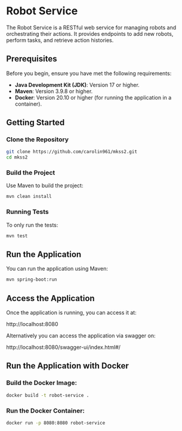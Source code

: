 # Robot Service

The Robot Service is a RESTful web service for managing robots and orchestrating their actions. It provides endpoints to add new robots, perform tasks, and retrieve action histories.

## Prerequisites

Before you begin, ensure you have met the following requirements:

- **Java Development Kit (JDK)**: Version 17 or higher.
- **Maven**: Version 3.9.8 or higher.
- **Docker**: Version 20.10 or higher (for running the application in a container).

## Getting Started

### Clone the Repository

```bash
git clone https://github.com/carolin961/mkss2.git
cd mkss2
```

### Build the Project
Use Maven to build the project:
```bash
mvn clean install
```

### Running Tests
To only run the tests:
```bash
mvn test
```

## Run the Application
You can run the application using Maven:
```bash
mvn spring-boot:run
```

## Access the Application
Once the application is running, you can access it at:

http://localhost:8080

Alternatively you can access the application via swagger on:

http://localhost:8080/swagger-ui/index.html#/


## Run the Application with Docker

### Build the Docker Image:
```bash
docker build -t robot-service .
```

### Run the Docker Container:
```bash
docker run -p 8080:8080 robot-service
```
